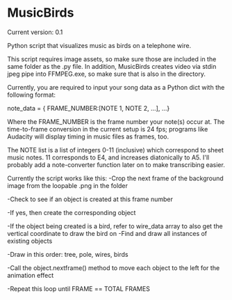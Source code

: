 MusicBirds
==========
Current version: 0.1

Python script that visualizes music as birds on a telephone wire.

This script requires image assets, so make sure those are included in the same folder as the .py file.
In addition, MusicBirds creates video via stdin jpeg pipe into FFMPEG.exe, so make sure that is also in
the directory.

Currently, you are required to input your song data as a Python dict with the following format:

note_data = { FRAME_NUMBER:[NOTE 1, NOTE 2, ...], ...}

Where the FRAME_NUMBER is the frame number your note(s) occur at. The time-to-frame conversion in 
the current setup is 24 fps; programs like Audacity will display timing in music files as frames, too.

The NOTE list is a list of integers 0-11 (inclusive) which correspond to sheet music notes.
11 corresponds to E4, and increases diatonically to A5. I'll probably add a note-converter function
later on to make transcribing easier.

Currently the script works like this:
-Crop the next frame of the background image from the loopable .png in the folder

-Check to see if an object is created at this frame number

  -If yes, then create the corresponding object
  
  -If the object being created is a bird, refer to wire_data array to also get the vertical coordinate to draw the bird on
-Find and draw all instances of existing objects

  -Draw in this order: tree, pole, wires, birds
  
  -Call the object.nextframe() method to move each object to the left for the animation effect
  
-Repeat this loop until FRAME == TOTAL FRAMES

